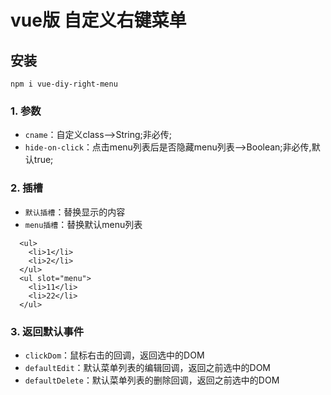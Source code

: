 # vue版 自定义右键菜单
## 安装
	npm i vue-diy-right-menu

### 1. 参数
* `cname`：自定义class-->String;非必传;
* `hide-on-click`：点击menu列表后是否隐藏menu列表-->Boolean;非必传,默认true;

### 2. 插槽
* `默认插槽`：替换显示的内容
* `menu插槽`：替换默认menu列表
>
      <ul>
        <li>1</li>
        <li>2</li>
      </ul>
      <ul slot="menu">
        <li>11</li>
        <li>22</li>
      </ul>

### 3. 返回默认事件
* `clickDom`：鼠标右击的回调，返回选中的DOM
* `defaultEdit`：默认菜单列表的编辑回调，返回之前选中的DOM
* `defaultDelete`：默认菜单列表的删除回调，返回之前选中的DOM